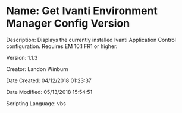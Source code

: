 ﻿# Name: Get Ivanti Environment Manager Config Version

Description: Displays the currently installed Ivanti Application Control configuration. 
Requires EM 10.1 FR1 or higher.

Version: 1.1.3

Creator: Landon Winburn

Date Created: 04/12/2018 01:23:37

Date Modified: 05/13/2018 15:54:51

Scripting Language: vbs

